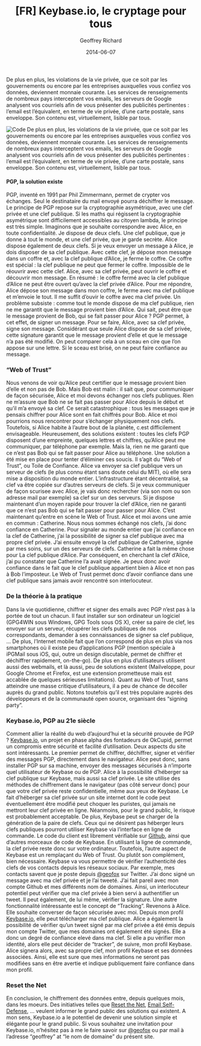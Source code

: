 ﻿---
title: "[FR] Keybase.io, le cryptage pour tous"
author: Geoffrey Richard
date: 2014-06-07
categories:
- tech
- encryption
tags:
- keybase
- end-to-end
- pgp
- gpg
- blog
- encryption
aliases:
- /2014/06/fr-keybase.io-le-cryptage-pour-tous/
type: post
---
De plus en plus, les violations de la vie privée, que ce soit par les gouvernements ou encore par les entreprises auxquelles vous confiez vos données, deviennent monnaie courante. Les services de renseignements de nombreux pays interceptent vos emails, les serveurs de Google analysent vos courriels afin de vous présenter des publicités pertinentes : l’email est l’équivalent, en terme de vie privée, d’une carte postale, sans enveloppe. Son contenu est, virtuellement, lisible par tous.
<!--more-->

![Code](/img/neo-urban-1808082_960_720.jpg)
De plus en plus, les violations de la vie privée, que ce soit par les gouvernements ou encore par les entreprises auxquelles vous confiez vos données, deviennent monnaie courante. Les services de renseignements de nombreux pays interceptent vos emails, les serveurs de Google analysent vos courriels afin de vous présenter des publicités pertinentes : l’email est l’équivalent, en terme de vie privée, d’une carte postale, sans enveloppe. Son contenu est, virtuellement, lisible par tous.

#### PGP, la solution existe

PGP, inventé en 1991 par Phil Zimmermann, permet de crypter vos échanges. Seul le destinataire du mail envoyé pourra déchiffrer le message. Le principe de PGP repose sur la cryptographie asymétrique, avec une clef privée et une clef publique. Si les maths qui régissent la cryptographie asymétrique sont difficilement accessibles au citoyen lambda, le principe est très simple. Imaginons que je souhaite correspondre avec Alice, en toute confidentialité. Je dispose de deux clefs. Une clef publique, que je donne à tout le monde, et une clef privée, que je garde secrète. Alice dispose également de deux clefs. Si je veux envoyer un message à Alice, je dois disposer de sa clef publique. Avec cette clef, je dépose mon message dans un coffre et, avec la clef publique d’Alice, je ferme le coffre. Ce coffre est spécial : la clef publique ne peut que fermer le coffre. Impossible de le réouvrir avec cette clef. Alice, avec sa clef privée, peut ouvrir le coffre et découvrir mon message. En résumé : le coffre fermé avec la clef publique d’Alice ne peut être ouvert qu’avec la clef privée d’Alice. Pour me répondre, Alice dépose son message dans mon coffre, le ferme avec ma clef publique et m’envoie le tout. Il me suffit d’ouvir le coffre avec ma clef privée. Un problème subsiste : comme tout le monde dispose de ma clef publique, rien ne me garantit que le message provient bien d’Alice. Qui sait, peut être que le message provient de Bob, qui se fait passer pour Alice ? PGP permet, à cet effet, de signer un message. Pour se faire, Alice, avec sa clef privée, signe son message. Considérant que seule Alice dispose de sa clef privée, cette signature garantit que le message provient d’elle et que le message n’a pas été modifié. On peut comparer cela à un sceau en cire que l’on appose sur une lettre. Si le sceau est brisé, on ne peut faire confiance au message.

### “Web of Trust”

Nous venons de voir qu’Alice peut certifier que le message provient bien d’elle et non pas de Bob. Mais Bob est malin : il sait que, pour communiquer de façon sécurisée, Alice et moi devons échanger nos clefs publiques. Rien ne m’assure que Bob ne se fait pas passer pour Alice depuis le début et qu’il m’a envoyé sa clef. Ce serait catastrophique : tous les messages que je pensais chiffrer pour Alice sont en fait chiffrés pour Bob. Alice et moi pourrions nous rencontrer pour s’échanger physiquement nos clefs. Toutefois, si Alice habite à l’autre bout de la planète, c.est difficilement envisageable. Heureusement, des solutions existent : toutes les clefs PGP disposent d’une empreinte, quelques lettres et chiffres, qu’Alice peut me communiquer, par téléphone par exemple. Mais la, rien ne me garanti que ce n’est pas Bob qui se fait passer pour Alice au téléphone. Une solution a été mise en place pour tenter d’éliminer ces soucis. Il s’agit du “Web of Trust”, ou Toile de Confiance. Alice va envoyer sa clef publique vers un serveur de clefs (le plus connu étant sans doute celui du MIT), où elle sera mise a disposition du monde entier. L’infrastructure étant décentralisé, sa clef va être copiée sur d’autres serveurs de clefs. Si je veux communiquer de façon scurisee avec Alice, je vais donc rechercher (via son nom ou son adresse mail par exemple) sa clef sur un des serveurs. Si je dispose maintenant d’un moyen rapide pour trouver la clef d’Alice, rien ne garanti que ce n’est pas Bob qui se fait passer pour passer pour Alice. C’est maintenant qu’entre en scène le Web of Trust. Alice et moi avons une amie en commun : Catherine. Nous nous sommes échangé nos clefs, j’ai donc confiance en Catherine. Pour signaler au monde entier que j’ai confiance en la clef de Catherine, j’ai la possibilité de signer sa clef publique avec ma propre clef privée. J’ai ensuite envoyé la clef publique de Catherine, signée par mes soins, sur un des serveurs de clefs. Catherine a fait la même chose pour La clef publique d’Alice. Par conséquent, en cherchant la clef d’Alice, j’ai pu constater que Catherine l’a avait signée. Je peux donc avoir confiance dans le fait que le clef publique appartient bien à Alice et non pas à Bob l’imposteur. Le Web of Trust permet donc d’avoir confiance dans une clef publique sans jamais avoir rencontré son interlocuteur.

### De la théorie à la pratique

Dans la vie quotidienne, chiffrer et signer des emails avec PGP n’est pas à la portée de tout un chacun. Il faut installer sur son ordinateur un logiciel (GPG4WIN sous Windows, GPG Tools sous OS X), créer sa paire de clef, les envoyer sur un serveur, récupérer les clefs publiques de nos correspondants, demander à ses connaissances de signer sa clef publique, … De plus, l’Internet mobile fait que l’on correspond de plus en plus via nos smartphones où il existe peu d’applications PGP (mention spéciale à iPGMail sous iOS, qui, outre un design discutable, permet de chiffrer et déchiffrer rapidement, on-the-go). De plus en plus d’utilisateurs utilisent aussi des webmails, et là aussi, peu de solutions existent (Mailveloppe, pour Google Chrome et Firefox, est une extension prometteuse mais est accablée de quelques sérieuses limitations). Quant au Web of Trust, sans atteindre une masse critique d’utilisateurs, il a peu de chance de décoller auprès du grand public. Notons toutefois qu’il est très populaire auprès des développeurs et de la communauté open source, organisant des “signing party”.

### Keybase.io, PGP au 21e siècle

Comment allier la réalité du web d’aujourd’hui et la sécurité prouvée de PGP ? [Keybase.io](https://keybase.io "Keybase"), un projet en phase alpha des fontadeurs de OkCupid, permet un compromis entre sécurité et facilité d’utilisation. Deux aspects du site sont intéressants. Le premier permet de chiffrer, déchiffrer, signer et vérifier des messages PGP, directement dans le navigateur. Alice peut donc, sans installer PGP sur sa machine, envoyer des messages sécurisés à n’importe quel utilisateur de Keybase ou de PGP. Alice à la possibilité d’héberger sa clef publique sur Keybase, mais aussi sa clef privée. Le site utilise des méthodes de chiffrement dans le navigateur (pas côté serveur donc) pour que votre clef privée reste confidentielle, même aux yeux de Keybase. Le fait d’héberger sa clef privée sur un site internet dont le code peut éventuellement être modifié peut choquer les puristes, qui jamais ne mettront leur clef privée en ligne. Néanmoins, pour le grand public, le risque est probablement acceptable. De plus, Keybase peut se charger de la génération de la paire de clefs. Ceux qui ne désirent pas héberger leurs clefs publiques pourront utiliser Keybase via l’interface en ligne de commande. Le code du client est librement vérifiable sur [Github](https://github.com/keybase), ainsi que d’autres morceaux de code de Keybase. En utilisant la ligne de commande, la clef privée reste donc sur votre ordinateur. Toutefois, l’autre aspect de Keybase est un remplaçant du Web of Trust. Ou plutôt son complément, bien nécessaire. Keybase va vous permettre de vérifier l’authenticité des clefs de vos contacts depuis les réseaux sociaux. Par exemple, mes contacts savent que je poste depuis [@geofox](https://twitter.com/geofox "Geoffrey Richard's Twitter") sur Twitter. J’ai donc signé un message avec ma clef privée et je l’ai tweeté. J’ai fait pareil avec mon compte Github et mes différents nom de domaines. Ainsi, un interlocuteur potentiel peut vérifier que ma clef privée à bien servi à authentifier un tweet. Il peut également, de lui même, vérifier la signature. Une autre fonctionnalité intéressante est le concept de “Tracking”. Revenons à Alice. Elle souhaite converser de façon sécurisée avec moi. Depuis mon profil [Keybase.io](https://keybase.io/geoffrey), elle peut télécharger ma clef publique. Alice a également la possibilité de vérifier qu’un tweet signé par ma clef privée a été émis depuis mon compte Twitter, que mes domaines ont également été signés. Elle a donc un degré de confiance elevé dans ma clef. Si elle a pu vérifier mon identité, alors elle peut décider de “tracker”, de suivre, mon profil Keybase. Alice signera alors, avec sa propre clef, mon profil Keybase et ses données associées. Ainsi, elle est sure que mes informations ne seront pas modifiées sans en être avertie et indique publiquement faire confiance dans mon profil.

### Reset the Net

En conclusion, le chiffrement des données entre, depuis quelques mois, dans les moeurs. Des initiatives telles que [Reset the Net](https://www.resetthenet.org), [Email Self-Defense](https://emailselfdefense.fsf.org), … veulent informer le grand public des solutions qui existent. A mon sens, Keybase.io a le potentiel de devenir une solution simple et élégante pour le grand public. Si vous souhaitez une invitation pour Keybase.io, n’hésitez pas à me le faire savoir sur [@geofox](https://twitter.com/geofox) ou par mail à l’adresse “geoffrey” at “le nom de domaine” du présent site.
